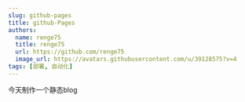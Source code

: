 ```yaml
---
slug: github-pages
title: github-Pages
authors:
  name: renge75
  title: renge75
  url: https://github.com/renge75
  image_url: https://avatars.githubusercontent.com/u/39128575?v=4
tags: [部署, 自动化]
---
```


今天制作一个静态blog

